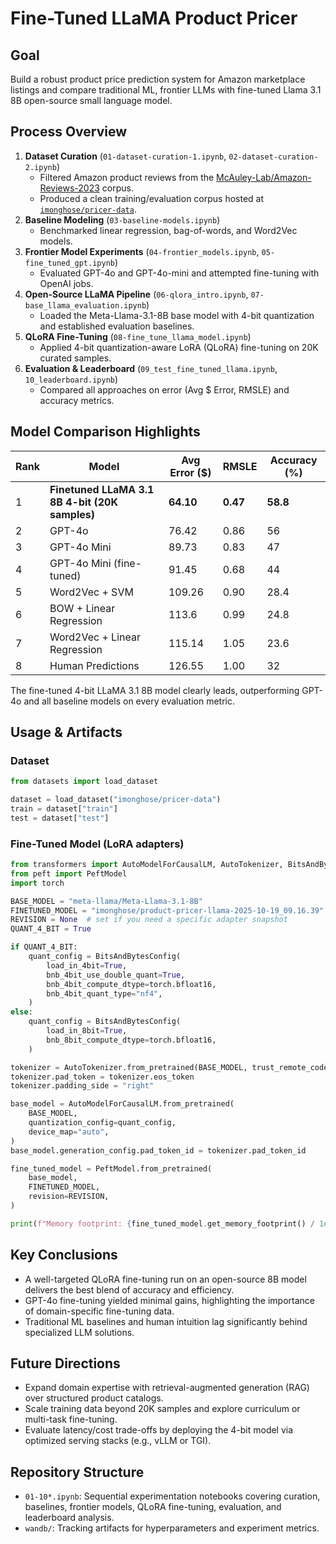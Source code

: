 # Fine-Tuned LLaMA Product Pricer

## Goal
Build a robust product price prediction system for Amazon marketplace listings and compare traditional ML, frontier LLMs with fine-tuned Llama 3.1 8B open-source small language model.

## Process Overview
1. **Dataset Curation** (`01-dataset-curation-1.ipynb`, `02-dataset-curation-2.ipynb`)
   - Filtered Amazon product reviews from the [McAuley-Lab/Amazon-Reviews-2023](https://huggingface.co/datasets/McAuley-Lab/Amazon-Reviews-2023) corpus.
   - Produced a clean training/evaluation corpus hosted at [`imonghose/pricer-data`](https://huggingface.co/datasets/imonghose/pricer-data).
2. **Baseline Modeling** (`03-baseline-models.ipynb`)
   - Benchmarked linear regression, bag-of-words, and Word2Vec models.
3. **Frontier Model Experiments** (`04-frontier_models.ipynb`, `05-fine_tuned_gpt.ipynb`)
   - Evaluated GPT-4o and GPT-4o-mini and attempted fine-tuning with OpenAI jobs.
4. **Open-Source LLaMA Pipeline** (`06-qlora_intro.ipynb`, `07-base_llama_evaluation.ipynb`)
   - Loaded the Meta-Llama-3.1-8B base model with 4-bit quantization and established evaluation baselines.
5. **QLoRA Fine-Tuning** (`08-fine_tune_llama_model.ipynb`)
   - Applied 4-bit quantization-aware LoRA (QLoRA) fine-tuning on 20K curated samples.
6. **Evaluation & Leaderboard** (`09_test_fine_tuned_llama.ipynb`, `10_leaderboard.ipynb`)
   - Compared all approaches on error (Avg $ Error, RMSLE) and accuracy metrics.

## Model Comparison Highlights
| Rank | Model | Avg Error ($) | RMSLE | Accuracy (%) |
| ---- | ----- | ------------- | ----- | ------------ |
| 1 | **Finetuned LLaMA 3.1 8B 4-bit (20K samples)** | **64.10** | **0.47** | **58.8** |
| 2 | GPT-4o | 76.42 | 0.86 | 56 |
| 3 | GPT-4o Mini | 89.73 | 0.83 | 47 |
| 4 | GPT-4o Mini (fine-tuned) | 91.45 | 0.68 | 44 |
| 5 | Word2Vec + SVM | 109.26 | 0.90 | 28.4 |
| 6 | BOW + Linear Regression | 113.6 | 0.99 | 24.8 |
| 7 | Word2Vec + Linear Regression | 115.14 | 1.05 | 23.6 |
| 8 | Human Predictions | 126.55 | 1.00 | 32 |

The fine-tuned 4-bit LLaMA 3.1 8B model clearly leads, outperforming GPT-4o and all baseline models on every evaluation metric.

## Usage & Artifacts
### Dataset
```python
from datasets import load_dataset

dataset = load_dataset("imonghose/pricer-data")
train = dataset["train"]
test = dataset["test"]
```

### Fine-Tuned Model (LoRA adapters)
```python
from transformers import AutoModelForCausalLM, AutoTokenizer, BitsAndBytesConfig
from peft import PeftModel
import torch

BASE_MODEL = "meta-llama/Meta-Llama-3.1-8B"
FINETUNED_MODEL = "imonghose/product-pricer-llama-2025-10-19_09.16.39"
REVISION = None  # set if you need a specific adapter snapshot
QUANT_4_BIT = True

if QUANT_4_BIT:
    quant_config = BitsAndBytesConfig(
        load_in_4bit=True,
        bnb_4bit_use_double_quant=True,
        bnb_4bit_compute_dtype=torch.bfloat16,
        bnb_4bit_quant_type="nf4",
    )
else:
    quant_config = BitsAndBytesConfig(
        load_in_8bit=True,
        bnb_8bit_compute_dtype=torch.bfloat16,
    )

tokenizer = AutoTokenizer.from_pretrained(BASE_MODEL, trust_remote_code=True)
tokenizer.pad_token = tokenizer.eos_token
tokenizer.padding_side = "right"

base_model = AutoModelForCausalLM.from_pretrained(
    BASE_MODEL,
    quantization_config=quant_config,
    device_map="auto",
)
base_model.generation_config.pad_token_id = tokenizer.pad_token_id

fine_tuned_model = PeftModel.from_pretrained(
    base_model,
    FINETUNED_MODEL,
    revision=REVISION,
)

print(f"Memory footprint: {fine_tuned_model.get_memory_footprint() / 1e6:.1f} MB")
```

## Key Conclusions
- A well-targeted QLoRA fine-tuning run on an open-source 8B model delivers the best blend of accuracy and efficiency.
- GPT-4o fine-tuning yielded minimal gains, highlighting the importance of domain-specific fine-tuning data.
- Traditional ML baselines and human intuition lag significantly behind specialized LLM solutions.

## Future Directions
- Expand domain expertise with retrieval-augmented generation (RAG) over structured product catalogs.
- Scale training data beyond 20K samples and explore curriculum or multi-task fine-tuning.
- Evaluate latency/cost trade-offs by deploying the 4-bit model via optimized serving stacks (e.g., vLLM or TGI).

## Repository Structure
- `01-10*.ipynb`: Sequential experimentation notebooks covering curation, baselines, frontier models, QLoRA fine-tuning, evaluation, and leaderboard analysis.
- `wandb/`: Tracking artifacts for hyperparameters and experiment metrics.

